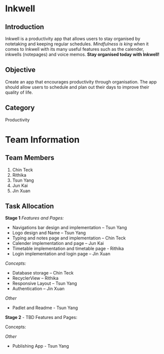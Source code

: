 # Inkwell #
## Introduction ##
Inkwell is a productivity app that allows users to stay organised by notetaking and keeping regular schedules. 
*Mindfulness is king* when it comes to Inkwell with its many useful features such as the calender, inkwells (notepages) and voice memos.
**Stay organised today with Inkwell!**

## Objective ##
Create an app that encourages productivity through organisation. The app should allow users to schedule and plan out their days to 
improve their quality of life.

## Category ##
Productivity

# Team Information #

## Team Members ##
1. Chin Teck
2. Rithika
3. Tsun Yang
4. Jun Kai
5. Jin Xuan

## Task Allocation ##
**Stage 1**
*Features and Pages:* 
- Navigations bar design and implementation – Tsun Yang 
- Logo design and Name – Tsun Yang 
- Typing and notes page and implementation – Chin Teck 
- Calender implementation and page – Jun Kai 
- Timetable implementation and timetable page - Rithika 
- Login implementation and login page – Jin Xuan 

*Concepts:* 
- Database storage – Chin Teck 
- RecyclerView – Rithika 
- Responsive Layout – Tsun Yang 
- Authentication – Jin Xuan 

*Other* 
- Padlet and Readme - Tsun Yang

**Stage 2** - TBD
Features and Pages:


Concepts:

*Other* 
- Publishing App - Tsun Yang
 
